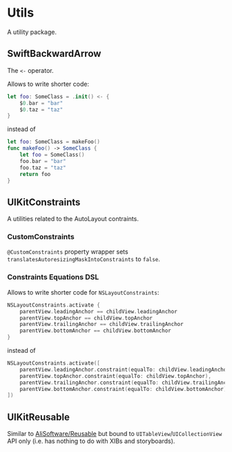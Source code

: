 # Utils
A utility package.


## SwiftBackwardArrow
The `<-` operator.

Allows to write shorter code:
```swift
let foo: SomeClass = .init() <- {
    $0.bar = "bar"
    $0.taz = "taz"
}
```
instead of 
```swift
let foo: SomeClass = makeFoo()
func makeFoo() -> SomeClass {
    let foo = SomeClass()
    foo.bar = "bar"
    foo.taz = "taz"
    return foo
}
```

## UIKitConstraints
A utilities related to the AutoLayout contraints.

### CustomConstraints
`@CustomConstraints` property wrapper sets `translatesAutoresizingMaskIntoConstraints` to `false`.

### Constraints Equations DSL
Allows to write shorter code for `NSLayoutConstraints`:
```swift
NSLayoutConstraints.activate {
    parentView.leadingAnchor == childView.leadingAnchor
    parentView.topAnchor == childView.topAnchor
    parentView.trailingAnchor == childView.trailingAnchor
    parentView.bottomAnchor == childView.bottomAnchor
}
```
instead of
```swift
NSLayoutConstraints.activate([
    parentView.leadingAnchor.constraint(equalTo: childView.leadingAnchor),
    parentView.topAnchor.constraint(equalTo: childView.topAnchor),
    parentView.trailingAnchor.constraint(equalTo: childView.trailingAnchor),
    parentView.bottomAnchor.constraint(equalTo: childView.bottomAnchor),
])
```

## UIKitReusable
Similar to [AliSoftware/Reusable](https://github.com/AliSoftware/Reusable) but bound to `UITableView`/`UICollectionView`
API only (i.e. has nothing to do with XIBs and storyboards).
